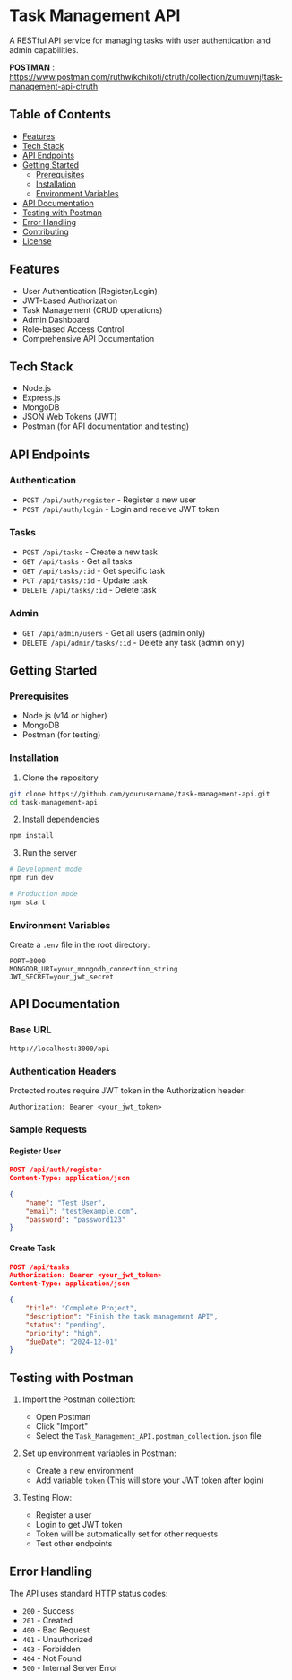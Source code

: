 # Task Management API
A RESTful API service for managing tasks with user authentication and admin capabilities.

**POSTMAN** : https://www.postman.com/ruthwikchikoti/ctruth/collection/zumuwnj/task-management-api-ctruth

## Table of Contents
- [Features](#features)
- [Tech Stack](#tech-stack)
- [API Endpoints](#api-endpoints)
- [Getting Started](#getting-started)
  - [Prerequisites](#prerequisites)
  - [Installation](#installation)
  - [Environment Variables](#environment-variables)
- [API Documentation](#api-documentation)
- [Testing with Postman](#testing-with-postman)
- [Error Handling](#error-handling)
- [Contributing](#contributing)
- [License](#license)

## Features

- User Authentication (Register/Login)
- JWT-based Authorization
- Task Management (CRUD operations)
- Admin Dashboard
- Role-based Access Control
- Comprehensive API Documentation

## Tech Stack

- Node.js
- Express.js
- MongoDB
- JSON Web Tokens (JWT)
- Postman (for API documentation and testing)

## API Endpoints

### Authentication
- `POST /api/auth/register` - Register a new user
- `POST /api/auth/login` - Login and receive JWT token

### Tasks
- `POST /api/tasks` - Create a new task
- `GET /api/tasks` - Get all tasks
- `GET /api/tasks/:id` - Get specific task
- `PUT /api/tasks/:id` - Update task
- `DELETE /api/tasks/:id` - Delete task

### Admin
- `GET /api/admin/users` - Get all users (admin only)
- `DELETE /api/admin/tasks/:id` - Delete any task (admin only)

## Getting Started

### Prerequisites

- Node.js (v14 or higher)
- MongoDB
- Postman (for testing)

### Installation

1. Clone the repository
```bash
git clone https://github.com/yourusername/task-management-api.git
cd task-management-api
```

2. Install dependencies
```bash
npm install
```

3. Run the server
```bash
# Development mode
npm run dev

# Production mode
npm start
```

### Environment Variables

Create a `.env` file in the root directory:

```env
PORT=3000
MONGODB_URI=your_mongodb_connection_string
JWT_SECRET=your_jwt_secret
```

## API Documentation

### Base URL
```
http://localhost:3000/api
```

### Authentication Headers
Protected routes require JWT token in the Authorization header:
```
Authorization: Bearer <your_jwt_token>
```

### Sample Requests

#### Register User
```json
POST /api/auth/register
Content-Type: application/json

{
    "name": "Test User",
    "email": "test@example.com",
    "password": "password123"
}
```

#### Create Task
```json
POST /api/tasks
Authorization: Bearer <your_jwt_token>
Content-Type: application/json

{
    "title": "Complete Project",
    "description": "Finish the task management API",
    "status": "pending",
    "priority": "high",
    "dueDate": "2024-12-01"
}
```

## Testing with Postman

1. Import the Postman collection:
   - Open Postman
   - Click "Import"
   - Select the `Task_Management_API.postman_collection.json` file

2. Set up environment variables in Postman:
   - Create a new environment
   - Add variable `token` (This will store your JWT token after login)

3. Testing Flow:
   - Register a user
   - Login to get JWT token
   - Token will be automatically set for other requests
   - Test other endpoints

## Error Handling

The API uses standard HTTP status codes:

- `200` - Success
- `201` - Created
- `400` - Bad Request
- `401` - Unauthorized
- `403` - Forbidden
- `404` - Not Found
- `500` - Internal Server Error
